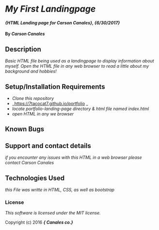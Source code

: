 # _My First Landingpage_

#### _{HTML Landing page for Carson Canales}, {6/30/2017}_

#### By _**Carson Canales**_

## Description

_Basic HTML file being used as a landingpage to display information about myself. Open the HTML file in any web browser to read a little about my background and hobbies!_

## Setup/Installation Requirements

* _Clone this repository_
* _https://7tacocat7.github.io/portfolio _
* _locate portfolio-landing-page directory & html file named index.html_
* _open HTML in any we browser_


## Known Bugs



## Support and contact details

_if you encounter any issues with this HTML in a web browser please contact Carson Canales_

## Technologies Used

_this File was writte in HTML, CSS, as well as bootstrap_

### License

*This software is licensed under the MIT license.*

Copyright (c) 2016 **_{ Canales co.}_**
